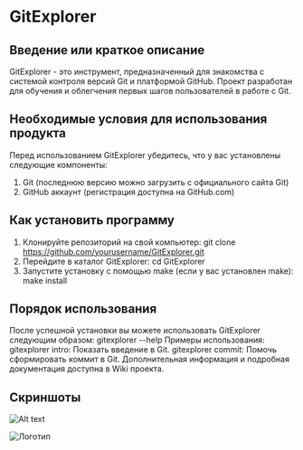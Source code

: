 # GitExplorer
## Введение или краткое описание
GitExplorer - это инструмент, предназначенный для знакомства с системой контроля версий Git и платформой GitHub. Проект разработан для обучения и облегчения первых шагов пользователей в работе с Git.
## Необходимые условия для использования продукта
Перед использованием GitExplorer убедитесь, что у вас установлены следующие компоненты:

1) Git (последнюю версию можно загрузить с официального сайта Git)
2) GitHub аккаунт (регистрация доступна на GitHub.com)

## Как установить программу
1) Клонируйте репозиторий на свой компьютер:
git clone https://github.com/yourusername/GitExplorer.git
2) Перейдите в каталог GitExplorer:
cd GitExplorer
3) Запустите установку с помощью make (если у вас установлен make):
make install

## Порядок использования
После успешной установки вы можете использовать GitExplorer следующим образом:
gitexplorer --help
Примеры использования:
gitexplorer intro: Показать введение в Git.
gitexplorer commit: Помочь сформировать коммит в Git.
Дополнительная информация и подробная документация доступна в Wiki проекта.

 ## Скриншоты 
 ![Alt text]("C:\Users\Кирилл\Downloads\b3fKB.png")



![Логотип](https://octodex.github.com/images/orderedlistocat.png 'Логотип GitHub')
